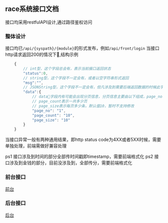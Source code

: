 ## race系统接口文档
接口均采用restfulAPI设计,通过路径鉴权访问
### 整体设计
接口均已``/api/{syspath}/{module}``的形式发布，例如``/api/front/login``
当接口http请求返回200的情况下,结构示例
```js
    {
        // int型，这个字段总会有，表示当前接口返回状态
        "status":0,
        // string型，这个字段不一定会有，或者以空字符串形式返回
        "msg":"",
        // JSONString型，这个字段不一定会有，但凡涉及到需要后端返回数据的时候此字段才会返回，其余时候可能为空可能不存在
        "data":{
            // data字段内有可能会出现分页信息，分页信息主要由以下组成，page_no表示当前页码，即前端传给后端的后端透传回去
            // page_count表示一共多少页
            // page_size表示每页多少条，默认值10，暂时不支持修改
            "page_no": "1",
            "page_count": "10",
            "page_size": "10"
        }
    }
```
当接口异常一般有两种通用结果，即http status code为4XX或者5XX时候，需要单独处理，前端需做好兼容处理

ps1 接口涉及到时间的部分全部传时间戳即timestamp，需要前端格式化
ps2 接口涉及到金钱的部分，目前没涉及到，全部传分，需要前端格式化

### 前台接口
[前台](./front/front.md)
### 后台接口
[后台](./backstage/backstage.md)
